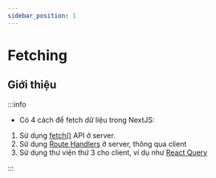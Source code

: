 ```yaml
---
sidebar_position: 1
---
```


# Fetching

## Giới thiệu

:::info

- Có 4 cách để fetch dữ liệu trong NextJS:

1. Sử dụng [fetch()](../functions/fetch) API ở server.
2. Sử dụng [Route Handlers](../routing/route-handlers) ở server, thông qua client
3. Sử dụng thư viện thứ 3 cho client, ví dụ như [React Query](https://nmc-docs.github.io/react-query/)

:::

